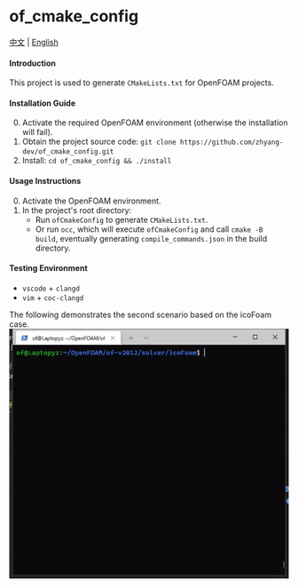 # of_cmake_config
[中文](./README.zh_CN.md) | [English](./README.md)

#### Introduction
This project is used to generate `CMakeLists.txt` for OpenFOAM projects.

#### Installation Guide
0. Activate the required OpenFOAM environment (otherwise the installation will fail).
1. Obtain the project source code: `git clone https://github.com/zhyang-dev/of_cmake_config.git`
2. Install: `cd of_cmake_config && ./install`

#### Usage Instructions

0. Activate the OpenFOAM environment.
1. In the project's root directory:
    - Run `ofCmakeConfig` to generate `CMakeLists.txt`.
    - Or run `occ`, which will execute `ofCmakeConfig` and call `cmake -B build`, eventually generating `compile_commands.json` in the build directory.

#### Testing Environment
- `vscode` + `clangd`
- `vim` + `coc-clangd`

The following demonstrates the second scenario based on the icoFoam case.  
![Video Demo](demo/occ_demo.gif)